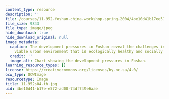 ```yaml
---
content_type: resource
description: ''
file: /courses/11-952-foshan-china-workshop-spring-2004/4be10d41b17ee572ad0074df749e6aae_11-952s04-th.jpg
file_size: 9843
file_type: image/jpeg
hide_download: true
hide_download_original: null
image_metadata:
  caption: The development pressures in Foshan reveal the challenges in creating a
    viable urban environment that is ecologically healthy and socially equitable.
  credit: ''
  image-alt: Chart showing the development pressures in Foshan.
learning_resource_types: []
license: https://creativecommons.org/licenses/by-nc-sa/4.0/
ocw_type: OCWImage
resourcetype: Image
title: 11-952s04-th.jpg
uid: 4be10d41-b17e-e572-ad00-74df749e6aae
---
```

